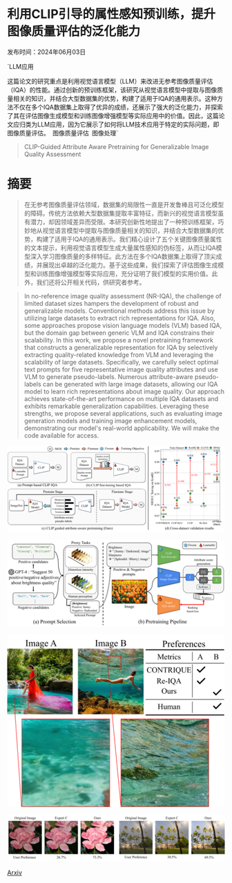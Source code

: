 # 利用CLIP引导的属性感知预训练，提升图像质量评估的泛化能力

发布时间：2024年06月03日

`LLM应用

这篇论文的研究重点是利用视觉语言模型（LLM）来改进无参考图像质量评估（IQA）的性能。通过创新的预训练框架，该研究从视觉语言模型中提取与图像质量相关的知识，并结合大型数据集的优势，构建了适用于IQA的通用表示。这种方法不仅在多个IQA数据集上取得了优异的成绩，还展示了强大的泛化能力，并探索了其在评估图像生成模型和训练图像增强模型等实际应用中的价值。因此，这篇论文应归类为LLM应用，因为它展示了如何将LLM技术应用于特定的实际问题，即图像质量评估。` `图像质量评估` `图像处理`

> CLIP-Guided Attribute Aware Pretraining for Generalizable Image Quality Assessment

# 摘要

> 在无参考图像质量评估领域，数据集的局限性一直是开发鲁棒且可泛化模型的障碍。传统方法依赖大型数据集提取丰富特征，而新兴的视觉语言模型虽有潜力，却因领域差异而受限。本研究创新性地提出了一种预训练框架，巧妙地从视觉语言模型中提取与图像质量相关的知识，并结合大型数据集的优势，构建了适用于IQA的通用表示。我们精心设计了五个关键图像质量属性的文本提示，利用视觉语言模型生成大量属性感知的伪标签，从而让IQA模型深入学习图像质量的多样特征。此方法在多个IQA数据集上取得了顶尖成绩，并展现出卓越的泛化能力。基于这些成果，我们探索了评估图像生成模型和训练图像增强模型等实际应用，充分证明了我们模型的实用价值。此外，我们还将公开相关代码，供研究者参考。

> In no-reference image quality assessment (NR-IQA), the challenge of limited dataset sizes hampers the development of robust and generalizable models. Conventional methods address this issue by utilizing large datasets to extract rich representations for IQA. Also, some approaches propose vision language models (VLM) based IQA, but the domain gap between generic VLM and IQA constrains their scalability. In this work, we propose a novel pretraining framework that constructs a generalizable representation for IQA by selectively extracting quality-related knowledge from VLM and leveraging the scalability of large datasets. Specifically, we carefully select optimal text prompts for five representative image quality attributes and use VLM to generate pseudo-labels. Numerous attribute-aware pseudo-labels can be generated with large image datasets, allowing our IQA model to learn rich representations about image quality. Our approach achieves state-of-the-art performance on multiple IQA datasets and exhibits remarkable generalization capabilities. Leveraging these strengths, we propose several applications, such as evaluating image generation models and training image enhancement models, demonstrating our model's real-world applicability. We will make the code available for access.

![利用CLIP引导的属性感知预训练，提升图像质量评估的泛化能力](../../../paper_images/2406.01020/x1.png)

![利用CLIP引导的属性感知预训练，提升图像质量评估的泛化能力](../../../paper_images/2406.01020/x2.png)

![利用CLIP引导的属性感知预训练，提升图像质量评估的泛化能力](../../../paper_images/2406.01020/x3.png)

![利用CLIP引导的属性感知预训练，提升图像质量评估的泛化能力](../../../paper_images/2406.01020/x4.png)

[Arxiv](https://arxiv.org/abs/2406.01020)